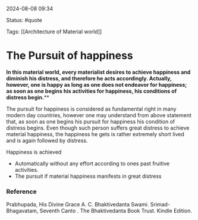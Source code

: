 2024-08-08 09:34

Status: #quote 

Tags: [[Architecture of Material world]]

# The Pursuit of happiness

**In this material world, every materialist desires to achieve happiness and diminish his distress, and therefore he acts accordingly. Actually, however, one is happy as long as one does not endeavor for happiness; as soon as one begins his activities for happiness, his conditions of distress begin.****

The pursuit for happiness is considered as fundamental right in many modern day countries, however one may understand from above statement that, as soon as one begins his pursuit for happiness his condition of distress begins. Even though such person suffers great distress to achieve material happiness, the happiness he gets is rather extremely short lived and is again followed by distress.

Happiness is achieved
- Automatically without any effort according to ones past fruitive activities.
- The pursuit if material happiness manifests in great distress

### Reference

Prabhupada, His Divine Grace A. C. Bhaktivedanta Swami. Srimad-Bhagavatam, Seventh Canto . The Bhaktivedanta Book Trust. Kindle Edition. 